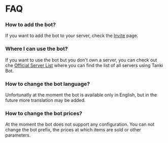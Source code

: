 # FAQ

### How to add the bot?

If you want to add the bot to your server, check the [Invite](invite.md) page.

### Where I can use the bot?

If you want to use the bot but you don't own a server, you can check out che [Official Server List](servers.md) where you can find the list of all servers using Tanki Bot.

### How to change the bot language?

Unfortunatly at the moment the bot is available only in English, but in the future more translation may be added.

### How to change the bot prices?

At the moment the bot does not support any configuration. You can not change the bot prefix, the prices at which items are sold or other parameters.